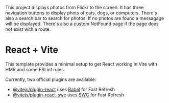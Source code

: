 This project displays photos from Flickr to the screen. It has three navigation buttons
to display phots of cats, dogs, or computers. There's also a search bar to search for photos. If
no photos are found a messagage will be displayed. There's also a custom NotFound page if the page
does not exist with a route.



# React + Vite

This template provides a minimal setup to get React working in Vite with HMR and some ESLint rules.

Currently, two official plugins are available:

- [@vitejs/plugin-react](https://github.com/vitejs/vite-plugin-react/blob/main/packages/plugin-react/README.md) uses [Babel](https://babeljs.io/) for Fast Refresh
- [@vitejs/plugin-react-swc](https://github.com/vitejs/vite-plugin-react-swc) uses [SWC](https://swc.rs/) for Fast Refresh

